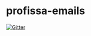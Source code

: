 # profissa-emails

[![Gitter](https://badges.gitter.im/romulo1984/profissa-emails.svg)](https://gitter.im/romulo1984/profissa-emails?utm_source=badge&utm_medium=badge&utm_campaign=pr-badge&utm_content=badge)